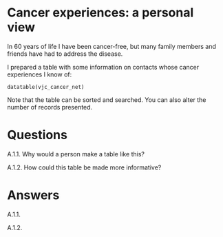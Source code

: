 # Cancer experiences: a personal view

In 60 years of life I have been cancer-free, but many family members and
friends have had to address the disease.

I prepared a table with some information on contacts whose cancer
experiences I know of:

    datatable(vjc_cancer_net)

Note that the table can be sorted and searched. You can also alter the
number of records presented.

# Questions

A.1.1. Why would a person make a table like this?

A.1.2. How could this table be made more informative?

# Answers

A.1.1.

A.1.2.
